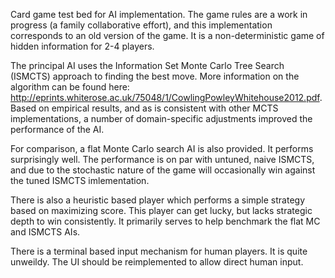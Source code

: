Card game test bed for AI implementation. The game rules are a work in
progress (a family collaborative effort), and this implementation
corresponds to an old version of the game. It is a non-deterministic
game of hidden information for 2-4 players.

The principal AI uses the Information Set Monte Carlo Tree Search (ISMCTS)
approach to finding the best move. More information on the algorithm
can be found here: http://eprints.whiterose.ac.uk/75048/1/CowlingPowleyWhitehouse2012.pdf. Based on empirical results, and as is consistent with other
MCTS implementations, a number of domain-specific adjustments improved the performance of the AI.

For comparison, a flat Monte Carlo search AI is also provided. It performs
surprisingly well. The performance is on par with untuned, naive ISMCTS,
and due to the stochastic nature of the game will occasionally win against
the tuned ISMCTS imlementation.

There is also a heuristic based player which performs a simple strategy
based on maximizing score. This player can get lucky, but lacks strategic
depth to win consistently. It primarily serves to help benchmark the flat
MC and ISMCTS AIs.

There is a terminal based input mechanism for human players. It is quite
unweildy. The UI should be reimplemented to allow direct human input.
